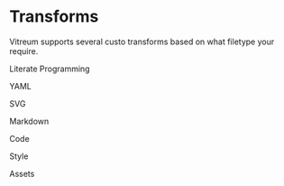 # Transforms
Vitreum supports several custo transforms based on what filetype your require.

Literate Programming

YAML

SVG

Markdown

Code

Style

Assets